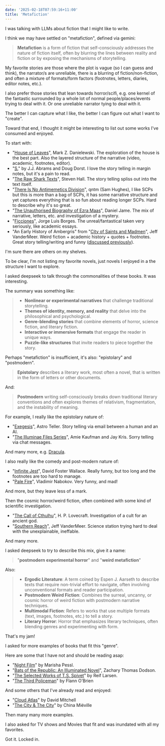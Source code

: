 ```yaml
---
date: '2025-02-18T07:59:16+11:00'
title: 'Metafiction'
---
```


I was talking with LLMs about fiction that I might like to write.

I think we may have settled on "metafiction", defined via gemini:

> **Metafiction** is a form of fiction that self-consciously addresses the nature of fiction itself, often by blurring the lines between reality and fiction or by exposing the mechanisms of storytelling.

My favorite stories are those where the plot is vague (so I can guess and think), the narrator/s are unreliable, there is a blurring of fiction/non-fiction, and often a mixture of formats/form factors (footnotes, letters, diaries, editor notes, etc.).

I also prefer those stories that lean towards horror/scifi, e.g. one kernel of the fantastic surrounded by a whole lot of normal people/places/events trying to deal with it. Or one unreliable narrator tying to deal with it.

The better I can capture what I like, the better I can figure out what I want to "create".

Toward that end, I thought it might be interesting to list out some works I've consumed and enjoyed.

To start with:

* "[House of Leaves](https://www.goodreads.com/book/show/24800.House_of_Leaves)", Mark Z. Danielewski. The exploration of the house is the best part. Also the layered structure of the narrative (video, academic, footnotes, editor).
* "[S.](https://www.goodreads.com/book/show/17860739-s)" by J.J. Abrams and Doug Dorst. I love the story telling in margin notes, but it's a pain to read.
* "[The Raw Shark Texts](https://www.goodreads.com/book/show/144800.The_Raw_Shark_Texts)", Steven Hall. The story telling spliss out into the text itself.
* "[There Is No Antimemetics Division](https://www.goodreads.com/book/show/54870256-there-is-no-antimemetics-division)", qntm (Sam Hughes), I like SCPs but this is more than a bag of SCPs, it has some narrative structure and yet captures everything that is so fun about reading longer SCPs. Hard to describe why it's so great.
* "[The Unauthorised Biography of Ezra Maas](https://www.goodreads.com/book/show/59844751-the-unauthorised-biography-of-ezra-maas)", Daniel Jame. The mix of narrative, letters, etc. and investigation of a mystery.
* "[Ficciones](https://www.goodreads.com/book/show/426504.Ficciones)", Jorge Luis Borges. The unreal/fantastical taken very seriously, like academic essays.
* "An Early History of Ambergris" from "[City of Saints and Madmen](https://www.goodreads.com/book/show/230852.City_of_Saints_and_Madmen)", Jeff VanderMeer. Weird fiction + academic history + quotes + footnotes. Great story telling/writing and funny ([discussed previously](/blog/posts/ambergris/)).

I'm sure there are others on my shelves.

To be clear, I'm not listing my favorite novels, just novels I enjoyed in a the structure I want to explore.

I asked deepseek to talk through the commonalities of these books. It was interesting.

The summary was something like:

> * **Nonlinear or experimental narratives** that challenge traditional storytelling.
> * **Themes of identity, memory, and reality** that delve into the philosophical and psychological.
> * **Genre-blending stories** that combine elements of horror, science fiction, and literary fiction.
> * **Interactive or immersive formats** that engage the reader in unique ways.
> * **Puzzle-like structures** that invite readers to piece together the story.

Perhaps "metafiction" is insufficient, it's also: "epistolary" and "postmodern".

> **Epistolary** describes a literary work, most often a novel, that is written in the form of letters or other documents.

And:

> **Postmodern** writing self-consciously breaks down traditional literary conventions and often explores themes of relativism, fragmentation, and the instability of meaning.

For example, I really like the epistolary nature of:

* "[Exegesis](https://www.goodreads.com/book/show/581732.Exegesis)", Astro Teller. Story telling via email between a human and an AI.
* "[The Illuminae Files Series](https://www.goodreads.com/series/116078-the-illuminae-files)", Amie Kaufman and Jay Kris. Sorry telling via chat messages.

And many more, e.g. [Dracula](https://www.goodreads.com/book/show/17245.Dracula).

I also really like the comedy and post-modern nature of:

* "[Infinite Jest](https://www.goodreads.com/book/show/6759.Infinite_Jest)", David Foster Wallace. Really funny, but too long and the footnotes are too hard to manage.
* "[Pale Fire](https://www.goodreads.com/book/show/7805.Pale_Fire)", Vladimir Nabokov. Very funny, and mad!

And more, but they leave less of a mark.

Then the cosmic horror/weird fiction, often combined with some kind of scientific investigation.

* "[The Call of Cthulhu](https://www.goodreads.com/book/show/15730101-the-call-of-cthulhu)", H. P. Lovecraft. Investigation of a cult for an ancient god.
* "[Southern Reach](https://www.goodreads.com/series/112239-southern-reach)", Jeff VanderMeer. Science station trying hard to deal with the unexplainable, ineffable.

And many more.

I asked deepseek to try to describe this mix, give it a name:

> "**postmodern experimental horror**" and "**weird metafiction**"

Also:

> * **Ergodic Literature**: A term coined by Espen J. Aarseth to describe texts that require non-trivial effort to navigate, often involving unconventional formats and reader participation.
> * **Postmodern Weird Fiction**: Combines the surreal, uncanny, or cosmic horror of weird fiction with postmodern narrative techniques.
> * **Multimodal Fiction**: Refers to works that use multiple formats (text, images, footnotes, etc.) to tell a story.
> * **Literary Horror**: Horror that emphasizes literary techniques, often blending genres and experimenting with form.

That's my jam!

I asked for more examples of books that fit this "genre".

Here are some that I have not and should be reading asap:

* "[Night Film](https://www.goodreads.com/book/show/18770398-night-film)" by Marisha Pessl.
* "[Bats of the Republic: An Illuminated Novel](https://www.goodreads.com/book/show/24724564-bats-of-the-republic)", Zachary Thomas Dodson.
* "[The Selected Works of T.S. Spivet](https://www.goodreads.com/book/show/6065179-the-selected-works-of-t-s-spivet)" by Reif Larsen.
* "[The Third Policeman](https://www.goodreads.com/book/show/27208.The_Third_Policeman)" by Flann O'Brien

And some others that I've already read and enjoyed:

* "[Cloud Atlas](https://www.goodreads.com/book/show/49628.Cloud_Atlas)" by David Mitchell
* "[The City & The City](https://www.goodreads.com/book/show/4703581-the-city-the-city)" by China Miéville

Then many many more examples.

I also asked for TV shows and Movies that fit and was inundated with all my favorites.

Got it. Locked in.




